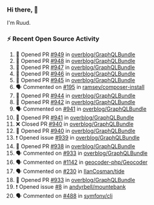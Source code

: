 ### Hi there, 👋

I'm Ruud.
 
### :zap: Recent Open Source Activity

<!--START_SECTION:activity-->
1. 💪 Opened PR [#949](https://github.com/overblog/GraphQLBundle/pull/949) in [overblog/GraphQLBundle](https://github.com/overblog/GraphQLBundle)
2. 💪 Opened PR [#948](https://github.com/overblog/GraphQLBundle/pull/948) in [overblog/GraphQLBundle](https://github.com/overblog/GraphQLBundle)
3. 💪 Opened PR [#947](https://github.com/overblog/GraphQLBundle/pull/947) in [overblog/GraphQLBundle](https://github.com/overblog/GraphQLBundle)
4. 💪 Opened PR [#946](https://github.com/overblog/GraphQLBundle/pull/946) in [overblog/GraphQLBundle](https://github.com/overblog/GraphQLBundle)
5. 💪 Opened PR [#945](https://github.com/overblog/GraphQLBundle/pull/945) in [overblog/GraphQLBundle](https://github.com/overblog/GraphQLBundle)
6. 🗣 Commented on [#195](https://github.com/ramsey/composer-install/issues/195) in [ramsey/composer-install](https://github.com/ramsey/composer-install)
7. 💪 Opened PR [#944](https://github.com/overblog/GraphQLBundle/pull/944) in [overblog/GraphQLBundle](https://github.com/overblog/GraphQLBundle)
8. 💪 Opened PR [#942](https://github.com/overblog/GraphQLBundle/pull/942) in [overblog/GraphQLBundle](https://github.com/overblog/GraphQLBundle)
9. 🗣 Commented on [#941](https://github.com/overblog/GraphQLBundle/issues/941) in [overblog/GraphQLBundle](https://github.com/overblog/GraphQLBundle)
10. 💪 Opened PR [#941](https://github.com/overblog/GraphQLBundle/pull/941) in [overblog/GraphQLBundle](https://github.com/overblog/GraphQLBundle)
11. ❌ Closed PR [#940](https://github.com/overblog/GraphQLBundle/pull/940) in [overblog/GraphQLBundle](https://github.com/overblog/GraphQLBundle)
12. 💪 Opened PR [#940](https://github.com/overblog/GraphQLBundle/pull/940) in [overblog/GraphQLBundle](https://github.com/overblog/GraphQLBundle)
13. ❗️ Opened issue [#939](https://github.com/overblog/GraphQLBundle/issues/939) in [overblog/GraphQLBundle](https://github.com/overblog/GraphQLBundle)
14. 💪 Opened PR [#938](https://github.com/overblog/GraphQLBundle/pull/938) in [overblog/GraphQLBundle](https://github.com/overblog/GraphQLBundle)
15. 🗣 Commented on [#933](https://github.com/overblog/GraphQLBundle/issues/933) in [overblog/GraphQLBundle](https://github.com/overblog/GraphQLBundle)
16. 🗣 Commented on [#1142](https://github.com/geocoder-php/Geocoder/issues/1142) in [geocoder-php/Geocoder](https://github.com/geocoder-php/Geocoder)
17. 🗣 Commented on [#230](https://github.com/IlanCosman/tide/issues/230) in [IlanCosman/tide](https://github.com/IlanCosman/tide)
18. 💪 Opened PR [#933](https://github.com/overblog/GraphQLBundle/pull/933) in [overblog/GraphQLBundle](https://github.com/overblog/GraphQLBundle)
19. ❗️ Opened issue [#8](https://github.com/andyrbell/mountebank/issues/8) in [andyrbell/mountebank](https://github.com/andyrbell/mountebank)
20. 🗣 Commented on [#488](https://github.com/symfony/cli/issues/488) in [symfony/cli](https://github.com/symfony/cli)
<!--END_SECTION:activity-->
